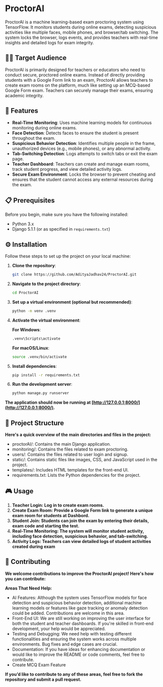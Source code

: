# ProctorAI
ProctorAI is a machine learning-based exam proctoring system using TensorFlow. It monitors students during online exams, detecting suspicious activities like multiple faces, mobile phones, and browser/tab switching. The system locks the browser, logs events, and provides teachers with real-time insights and detailed logs for exam integrity.

## 👨‍🏫 Target Audience
ProctorAI is primarily designed for teachers or educators who need to conduct secure, proctored online exams. Instead of directly providing students with a Google Form link to an exam, ProctorAI allows teachers to create exam rooms on the platform, much like setting up an MCQ-based Google Form exam. Teachers can securely manage their exams, ensuring academic integrity.


## 🚀 Features

- **Real-Time Monitoring**: Uses machine learning models for continuous monitoring during online exams.
- **Face Detection**: Detects faces to ensure the student is present throughout the exam.
- **Suspicious Behavior Detection**: Identifies multiple people in the frame, unauthorized devices (e.g., mobile phones), or any abnormal activity.
- **Tab-Switching Detection**: Logs attempts to switch tabs or exit the exam page.
- **Teacher Dashboard**: Teachers can create and manage exam rooms, track student progress, and view detailed activity logs.
- **Secure Exam Environment**: Locks the browser to prevent cheating and ensures that the student cannot access any external resources during the exam.

## 📋 Prerequisites

Before you begin, make sure you have the following installed:

- Python 3.x
- Django 5.1.1 (or as specified in `requirements.txt`)

## ⚙️ Installation

Follow these steps to set up the project on your local machine:

1. **Clone the repository**:
    ```bash
    git clone https://github.com/AdityaJadhav24/ProctorAI.git
    ```

2. **Navigate to the project directory**:
    ```bash
    cd ProctorAI
    ```

3. **Set up a virtual environment (optional but recommended)**:
    ```bash
    python -m venv .venv
    ```

4. **Activate the virtual environment**:

    **For Windows**:
    ```bash
    .venv\Scripts\activate
    ```

    **For macOS/Linux**:
    ```bash
    source .venv/bin/activate
    ```

5. **Install dependencies**:
    ```bash
    pip install -r requirements.txt
    ```

6. **Run the development server**:
    ```bash
    python manage.py runserver
    ```

**The application should now be running at [http://127.0.0.1:8000/](http://127.0.0.1:8000/).**

## 📂 Project Structure

**Here's a quick overview of the main directories and files in the project:**

- proctorAI/: Contains the main Django application.
- monitoring/: Contains the files related to exam proctoring.
- users/: Contains the files related to user login and signup.
- static/: Contains static files like images, CSS, and JavaScript used in the project.
- templates/: Includes HTML templates for the front-end UI.
- requirements.txt: Lists the Python dependencies for the project.

## 🎮 Usage

1. **Teacher Login: Log in to create exam rooms.**
2. **Create Exam Room: Provide a Google Form link to generate a unique exam room for students at Dashbord.**
3. **Student Join: Students can join the exam by entering their details, exam code and starting the test.**
4. **Real-Time Monitoring: The system will monitor student activity, including face detection, suspicious behavior, and tab-switching.**
5. **Activity Logs: Teachers can view detailed logs of student activities created during exam**

## 🤝 Contributing

**We welcome contributions to improve the ProctorAI project! Here's how you can contribute:**

**Areas That Need Help:**
- AI Features: Although the system uses TensorFlow models for face detection and suspicious behavior detection, additional machine learning models or features like gaze tracking or anomaly detection could be added. Contributions are welcome in this area.
- Front-End UI: We are still working on improving the user interface for both the student and teacher dashboards. If you're skilled in front-end development, your help would be appreciated.
- Testing and Debugging: We need help with testing different functionalities and ensuring the system works across multiple environments. Bug fixes and edge cases are crucial.
- Documentation: If you have ideas for enhancing documentation or would like to improve the README or code comments, feel free to contribute.
- Create MCQ Exam Feature

**If you’d like to contribute to any of these areas, feel free to fork the repository and submit a pull request.**